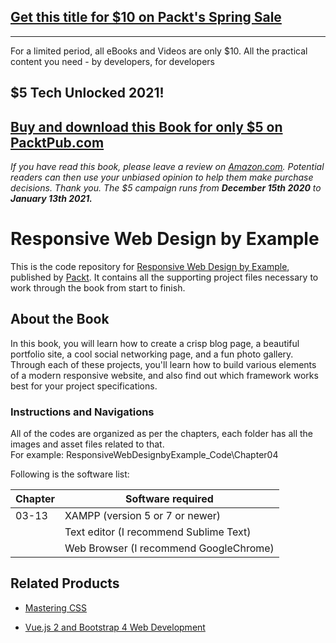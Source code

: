 ## [Get this title for $10 on Packt's Spring Sale](https://www.packt.com/B06442?utm_source=github&utm_medium=packt-github-repo&utm_campaign=spring_10_dollar_2022)
-----
For a limited period, all eBooks and Videos are only $10. All the practical content you need \- by developers, for developers

## $5 Tech Unlocked 2021!
[Buy and download this Book for only $5 on PacktPub.com](https://www.packtpub.com/product/responsive-web-design-by-example/9781787287068)
-----
*If you have read this book, please leave a review on [Amazon.com](https://www.amazon.com/gp/product/1787287068).     Potential readers can then use your unbiased opinion to help them make purchase decisions. Thank you. The $5 campaign         runs from __December 15th 2020__ to __January 13th 2021.__*

# Responsive Web Design by Example
This is the code repository for [Responsive Web Design by Example](https://www.packtpub.com/web-development/responsive-web-design-example?utm_source=github&utm_medium=repository&utm_campaign=9781787287068), published by [Packt](https://www.packtpub.com/). It contains all the supporting project files necessary to work through the book from start to finish.
## About the Book
In this book, you will learn how to create a crisp blog page, a beautiful portfolio site, a cool social networking page, and a fun photo gallery. Through each of these projects, you'll learn how to build various elements of a modern responsive website, and also find out which framework works best for your project specifications.
### Instructions and Navigations
All of the codes are organized as per the chapters, each folder has all the images and asset files related to that.                   
For example: ResponsiveWebDesignbyExample_Code\Chapter04

Following is the software list:

| Chapter       | Software required
| ------------- | -------------
| 03-13         | XAMPP (version 5 or 7 or newer)
|               | Text editor (I recommend Sublime Text)
|               | Web Browser (I recommend GoogleChrome)

              


## Related Products
 
  
* [Mastering CSS](https://www.packtpub.com/web-development/mastering-css?utm_source=github&utm_medium=repository&utm_campaign=9781787281585)
  
  
* [Vue.js 2 and Bootstrap 4 Web Development](https://www.packtpub.com/web-development/vuejs-2-and-bootstrap-4-web-development?utm_source=github&utm_medium=repository&utm_campaign=9781788290920)
